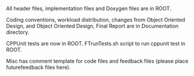 All header files, implementation files and Doxygen files are in ROOT.

Coding conventions, workload distribution, changes from Object Oriented Design, and Object Oriented Design, Final Report are in Documentation directory.

CPPUnit tests are now in ROOT.
FTrunTests.sh script to run cppunit test in ROOT.

Misc has comment template for code files and feedback files (please place futurefeedback files here).
